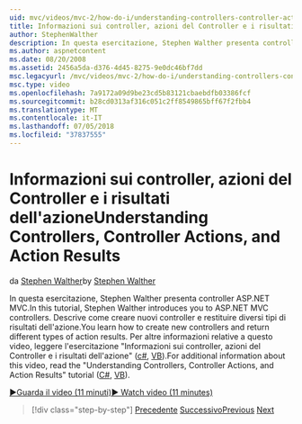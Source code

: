 ```yaml
---
uid: mvc/videos/mvc-2/how-do-i/understanding-controllers-controller-actions-and-action-results
title: Informazioni sui controller, azioni del Controller e i risultati dell'azione | Microsoft Docs
author: StephenWalther
description: In questa esercitazione, Stephen Walther presenta controller ASP.NET MVC. Descrive come creare nuovi controller e di restituire tipi diversi di res azione...
ms.author: aspnetcontent
ms.date: 08/20/2008
ms.assetid: 2456a5da-d376-4d45-8275-9e0dc46bf7dd
msc.legacyurl: /mvc/videos/mvc-2/how-do-i/understanding-controllers-controller-actions-and-action-results
msc.type: video
ms.openlocfilehash: 7a9172a09d9be23cd5b83121cbaebdfb03386fcf
ms.sourcegitcommit: b28cd0313af316c051c2ff8549865bff67f2fbb4
ms.translationtype: MT
ms.contentlocale: it-IT
ms.lasthandoff: 07/05/2018
ms.locfileid: "37837555"
---
```

<a name="understanding-controllers-controller-actions-and-action-results"></a><span data-ttu-id="3bf41-104">Informazioni sui controller, azioni del Controller e i risultati dell'azione</span><span class="sxs-lookup"><span data-stu-id="3bf41-104">Understanding Controllers, Controller Actions, and Action Results</span></span>
====================
<span data-ttu-id="3bf41-105">da [Stephen Walther](https://github.com/StephenWalther)</span><span class="sxs-lookup"><span data-stu-id="3bf41-105">by [Stephen Walther](https://github.com/StephenWalther)</span></span>

<span data-ttu-id="3bf41-106">In questa esercitazione, Stephen Walther presenta controller ASP.NET MVC.</span><span class="sxs-lookup"><span data-stu-id="3bf41-106">In this tutorial, Stephen Walther introduces you to ASP.NET MVC controllers.</span></span> <span data-ttu-id="3bf41-107">Descrive come creare nuovi controller e restituire diversi tipi di risultati dell'azione.</span><span class="sxs-lookup"><span data-stu-id="3bf41-107">You learn how to create new controllers and return different types of action results.</span></span> <span data-ttu-id="3bf41-108">Per altre informazioni relative a questo video, leggere l'esercitazione "Informazioni sui controller, azioni del Controller e i risultati dell'azione" ([c#](../../../overview/older-versions-1/controllers-and-routing/aspnet-mvc-controllers-overview-cs.md), [VB](../../../overview/older-versions-1/controllers-and-routing/asp-net-mvc-controller-overview-vb.md)).</span><span class="sxs-lookup"><span data-stu-id="3bf41-108">For additional information about this video, read the "Understanding Controllers, Controller Actions, and Action Results" tutorial ([C#](../../../overview/older-versions-1/controllers-and-routing/aspnet-mvc-controllers-overview-cs.md), [VB](../../../overview/older-versions-1/controllers-and-routing/asp-net-mvc-controller-overview-vb.md)).</span></span>

[<span data-ttu-id="3bf41-109">&#9654;Guarda il video (11 minuti)</span><span class="sxs-lookup"><span data-stu-id="3bf41-109">&#9654; Watch video (11 minutes)</span></span>](https://channel9.msdn.com/Blogs/ASP-NET-Site-Videos/understanding-controllers-controller-actions-and-action-results)

> [!div class="step-by-step"]
> <span data-ttu-id="3bf41-110">[Precedente](aspnet-mvc-controller-overview.md)
> [Successivo](understanding-views-view-data-and-html-helpers.md)</span><span class="sxs-lookup"><span data-stu-id="3bf41-110">[Previous](aspnet-mvc-controller-overview.md)
[Next](understanding-views-view-data-and-html-helpers.md)</span></span>
